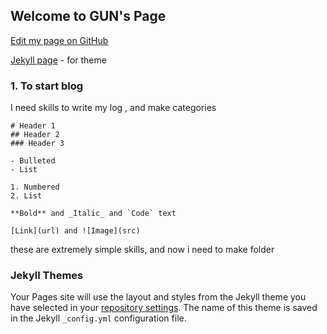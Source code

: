 ## Welcome to GUN's Page

[Edit my page on GitHub](https://github.com/Gun-DG/Gun-DG.github.io/edit/main/index.md) 

[Jekyll page](https://jekyllrb.com/) - for theme


### 1. To start blog

I need skills to write my log , and make categories

```
# Header 1
## Header 2
### Header 3

- Bulleted
- List

1. Numbered
2. List

**Bold** and _Italic_ and `Code` text

[Link](url) and ![Image](src)
```

these are extremely simple skills, and 
now i need to make folder 

### Jekyll Themes

Your Pages site will use the layout and styles from the Jekyll theme you have selected in your [repository settings](https://github.com/Gun-DG/Gun-DG.github.io/settings). The name of this theme is saved in the Jekyll `_config.yml` configuration file.
